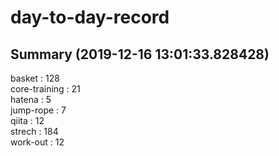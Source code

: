 # day-to-day-record  
## Summary  (2019-12-16 13:01:33.828428)  
basket : 128  
core-training : 21  
hatena : 5  
jump-rope : 7  
qiita : 12  
strech : 184  
work-out : 12  
